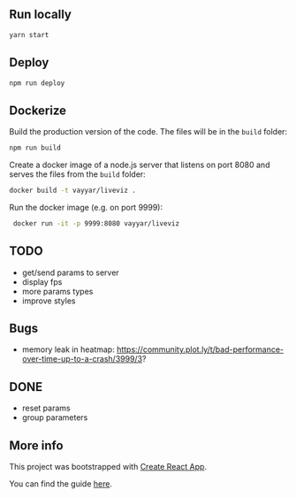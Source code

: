 
## Run locally

```bash
yarn start
```

## Deploy

```sh
npm run deploy
```

## Dockerize

Build the production version of the code. The files will be in the `build` folder:

```sh
npm run build
```

Create a docker image of a node.js server that listens on port 8080 and serves the files from the `build` folder:

```sh
docker build -t vayyar/liveviz .
```

Run the docker image (e.g. on port 9999):

```sh
 docker run -it -p 9999:8080 vayyar/liveviz
```


## TODO

- get/send params to server
- display fps
- more params types
- improve styles

## Bugs

- memory leak in heatmap: https://community.plot.ly/t/bad-performance-over-time-up-to-a-crash/3999/3?

## DONE
- reset params
- group parameters



## More info

This project was bootstrapped with [Create React App](https://github.com/facebookincubator/create-react-app).

You can find the guide [here](https://github.com/facebookincubator/create-react-app/blob/master/packages/react-scripts/template/README.md).
